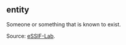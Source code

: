 ## entity

<p class="c8"><span class="c0">Someone or something that is known to exist.</span></p><p class="c8"><span>Source: </span><span class="c2"><a class="c3" href="https://www.google.com/url?q=https://essif-lab.github.io/framework/docs/essifLab-glossary&amp;sa=D&amp;source=editors&amp;ust=1706779842665482&amp;usg=AOvVaw3b37uS1-HRFuhaYF9fOc7r">eSSIF-Lab</a></span><span>.</span></p>

